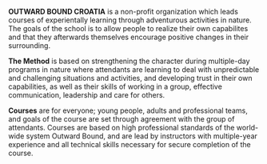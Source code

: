 **OUTWARD BOUND CROATIA** is a non-profit organization which leads courses of experientally learning through adventurous activities in nature. The goals of the school is to allow people to realize their own capabilites and that they afterwards themselves encourage positive changes in their surrounding.

**The Method** is based on strengthening the character during multiple-day programs in nature where attendants are learning to deal with unpredictable and challenging situations and activities, and developing trust in their own capabilities, as well as their skills of working in a group, effective communication, leadership and care for others.

**Courses** are for everyone; young people, adults and professional teams, and goals of the course are set through agreement with the group of attendants. Courses are based on high professional standards of the world-wide system Outward Bound, and are lead by instructors with multiple-year experience and all technical skills necessary for secure completion of the course.
